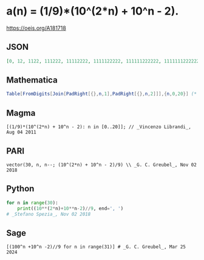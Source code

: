 # a\(n\) \= \(1/9\)\*\(10^\(2\*n\) \+ 10^n \- 2\)\.
https://oeis.org/A181718
## JSON
```JSON
[0, 12, 1122, 111222, 11112222, 1111122222, 111111222222, 11111112222222, 1111111122222222, 111111111222222222, 11111111112222222222, 1111111111122222222222, 111111111111222222222222, 11111111111112222222222222, 1111111111111122222222222222]
```
## Mathematica
```Mathematica
Table[FromDigits[Join[PadRight[{},n,1],PadRight[{},n,2]]],{n,0,20}] (* or *) LinearRecurrence[{111,-1110,1000},{0,12,1122},20] (* _Harvey P. Dale_, Jul 31 2013 *)
```
## Magma
```Magma
[(1/9)*(10^(2*n) + 10^n - 2): n in [0..20]]; // _Vincenzo Librandi_, Aug 04 2011
```
## PARI
```PARI
vector(30, n, n--; (10^(2*n) + 10^n - 2)/9) \\ _G. C. Greubel_, Nov 02 2018
```
## Python
```Python
for n in range(30):
    print((10**(2*n)+10**n-2)//9, end=', ')
# _Stefano Spezia_, Nov 02 2018
```
## Sage
```Sage
[(100^n +10^n -2)//9 for n in range(31)] # _G. C. Greubel_, Mar 25 2024
```
